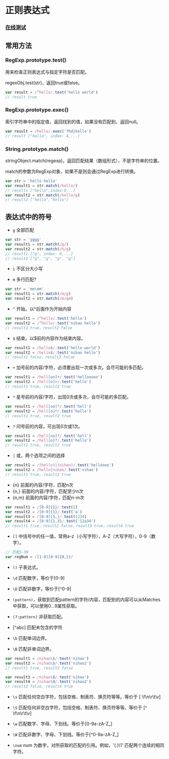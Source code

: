# 正则表达式

### [在线测试](https://jex.im/regulex/#!flags=&re=%5E(a%7Cb)*%3F%24)

## 常用方法

### RegExp.prototype.test()

用来检查正则表达式与指定字符是否匹配。

regexObj.test(str)，返回true或false。

```js
var result = /^hello/.test('hello world')
// result true
```

### RegExp.prototype.exec()

索引字符串中的指定值，返回找到的值，如果没有匹配到，返回null。

```js
var result = /hello/.exec('fhdjhello')
// result ["hello", index: 4,...]
```

### String.prototype.match()

stringObject.match(regexp)，返回匹配结果（数组形式），不是字符串的位置。

match的参数为RegExp对象，如果不是则会通过RegExp进行转换。

```js
var str = 'hello hello'
var result1 = str.match(/hello/)
// results ["hello",index:0...]
var result2 = str.match(/hello/g)
// result2 ["hello","hello"]
```

## 表达式中的符号

- `g` 全部匹配

```js
var str = 'gggg'
var result1 = str.match(/g/)
var result2 = str.match(/h/g)
// result1 ["g", index: 0,...]
// result2 ["g", "g", "g", "g"]
```

- `i` 不区分大小写

- `m` 多行匹配?

```js
var str = 'mm\mm'
var result1 = str.match(/m/g)
var result2 = str.match(/m/gm)
```

- `^` 开始。以^后面作为开始内容

```js
var result1 = /^hello/.test('hello')
var result2 = /^hello/.test('nihao hello')
// result1 true，result2 false
```

- `$` 结束。以$前的内容作为结束内容。

```js
var result1 = /hello$/.test('hello world')
var result2 = /hello$/.test('nihao hello')
// result1 false，result2 false
```

- `+` 加号前的内容/字符，必须要出现一次或多次。会尽可能的多匹配。

```js
var result1 = /hell[oo]+/.test('hellooooo')
var result2 = /hell[o]+/.test('hello')
// result1 true, result2 true
```

- `*` 星号前的内容/字符，出现0次或多次，会尽可能的多匹配。

```js
var result1 = /hell[oo]*/.test('hell')
var result2 = /hell[o]*/.test('hello')
// result1 true, result2 true
```

- `?` 问号前的内容，可出现0次或1次。

```js
var result1 = /hell[oo]?/.test('hell')
var result2 = /hell[o]?/.test('hello')
// result1 true, result2 true
```

- `|` 或，两个选项之间的选择

```js
var result1 = /(hello)|(nihao)/.test('helloooo')
var result2 = /hello|nihao/.test('nihao')
// result1 true, result2 true
```

- {n} 前面的内容/字符，匹配n次
- {n,} 前面的内容/字符，匹配至少n次
- {n,m} 前面的内容/字符，匹配n-m次

```js
var result1 = /[0-9]{1}/.test(2)
var result2 = /[0-9]{1}/.test('a')
var result3 = /[0-9]{1,}/.test(1234)
var result4 = /[0-9]{1,3}/.test('12a34')
// result1 true，result2 false，result3 true，result4 true
```

- `[]` 中括号中的任一值，常用a-z（小写字符），A-Z（大写字符），0-9（数字）。

```js
// 匹配1-99
var regNum = /[1-9][0-9]{0,1}/
```

- `()` 子表达式。

- `\d` 匹配数字，等价于[0-9]
- `\D` 匹配非数字，等价于[^0-9]

- `(pattern)`，获取到匹配pattern的字符/内容，匹配到的内容可以从Matches中获取，可以使用$0...$9属性获取。

- `(?:pattern)` 非获取匹配。

- [^abc] 匹配未包含的字符

- `\b` 匹配单词边界。
- `\B` 匹配非单词边界。

```js
var result1 = /nihao\b/.test('nihao')
var result2 = /nihao\b/.test('nihao2')
// result1 true, result2 false

var result3 = /nihao\B/.test('nihao')
var result4 = /nihao\B/.test('nihao2')
// result3 false, result4 true
```

- `\s` 匹配任何空白字符，包括空格、制表符、换页符等等。等价于 [ \f\n\r\t\v]
- `\S` 匹配任何非空白字符，包括空格、制表符、换页符等等。等价于 [^ \f\n\r\t\v]

- `\w` 匹配数字、字母、下划线。等价于[0-9a-zA-Z_]
- `\W` 匹配非数字、字母、下划线。等价于[^0-9a-zA-Z_]

- `\num` num 为数字，对所获取的匹配的引用。例如，'(.)\1' 匹配两个连续的相同字符。





